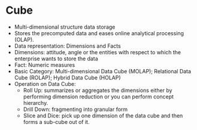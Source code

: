 # Cube
- Multi-dimensional structure data storage
- Stores the precomputed data and eases online analytical processing (OLAP).
- Data representation: Dimensions and Facts
- Dimensions: attitude, angle or the entities with respect to which the enterprise wants to store the data
- Fact: Numeric measures
- Basic Category: Multi-dimensional Data Cube (MOLAP); Relational Data Cube (ROLAP); Hybrid Data Cube (HOLAP)
- Operation on Data Cube:
    * Roll Up: summarizes or aggregates the dimensions either by performing dimension reduction or you can perform concept hierarchy.
    * Drill Down: fragmenting into granular form
    * Slice and Dice: pick up one dimension of the data cube and then forms a sub-cube out of it.